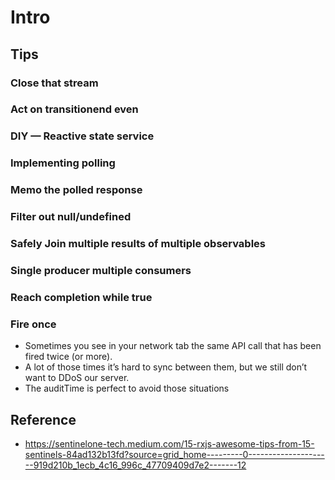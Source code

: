 # Intro

## Tips

###  Close that stream 

### Act on transitionend even

###  DIY — Reactive state service

### Implementing polling

### Memo the polled response

### Filter out null/undefined

### Safely Join multiple results of multiple observables 

### Single producer multiple consumers

### Reach completion while true

### Fire once 
- Sometimes you see in your network tab the same API call that has been fired twice (or more).
- A lot of those times it’s hard to sync between them, but we still don’t want to DDoS our server.
- The auditTime is perfect to avoid those situations

## Reference
- https://sentinelone-tech.medium.com/15-rxjs-awesome-tips-from-15-sentinels-84ad132b13fd?source=grid_home---------0---------------------919d210b_1ecb_4c16_996c_47709409d7e2-------12